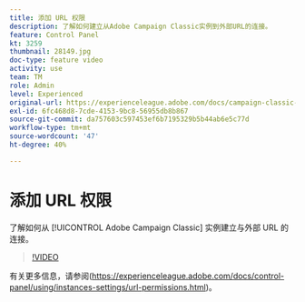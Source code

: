 ```yaml
---
title: 添加 URL 权限
description: 了解如何建立从Adobe Campaign Classic实例到外部URL的连接。
feature: Control Panel
kt: 3259
thumbnail: 28149.jpg
doc-type: feature video
activity: use
team: TM
role: Admin
level: Experienced
original-url: https://experienceleague.adobe.com/docs/campaign-classic-learn/tutorials/administrating/control-panel-acc/adding-url-permissions.html
exl-id: 6fc468d8-7cde-4153-9bc8-56955db8b867
source-git-commit: da757603c597453ef6b7195329b5b44ab6e5c77d
workflow-type: tm+mt
source-wordcount: '47'
ht-degree: 40%

---
```


# 添加 URL 权限

了解如何从 [!UICONTROL Adobe Campaign Classic] 实例建立与外部 URL 的连接。

>[!VIDEO](https://video.tv.adobe.com/v/28149?quality=12)

有关更多信息，请参阅(https://experienceleague.adobe.com/docs/control-panel/using/instances-settings/url-permissions.html)。
